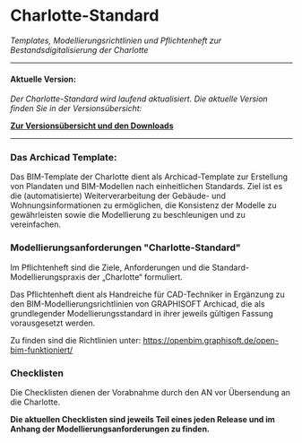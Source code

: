 # Charlotte-Standard
_Templates, Modellierungsrichtlinien und Pflichtenheft zur Bestandsdigitalisierung der Charlotte_

-------
#### Aktuelle Version:
_Der Charlotte-Standard wird laufend aktualisiert. Die aktuelle Version finden Sie in der Versionsübersicht:_

[**Zur Versionsübersicht und den Downloads**](https://github.com/chb-mort/Charlotte-Standard/releases/latest)

------

### Das Archicad Template:

Das BIM-Template der Charlotte dient als Archicad-Template zur Erstellung von Plandaten und BIM-Modellen nach einheitlichen Standards. Ziel ist es die (automatisierte) Weiterverarbeitung der Gebäude- und Wohnungsinformationen zu ermöglichen, die Konsistenz der Modelle zu gewährleisten sowie die Modellierung zu beschleunigen und zu vereinfachen.

### Modellierungsanforderungen "Charlotte-Standard"

Im Pflichtenheft sind die Ziele, Anforderungen und die Standard-Modellierungspraxis der „Charlotte“ formuliert. 

Das Pflichtenheft dient als Handreiche für CAD-Techniker in Ergänzung zu den BIM-Modellierungsrichtlinien von GRAPHISOFT Archicad, die als grundlegender Modellierungsstandard in ihrer jeweils gültigen Fassung vorausgesetzt werden.

Zu finden sind die Richtlinien unter: https://openbim.graphisoft.de/open-bim-funktioniert/

### Checklisten

Die Checklisten dienen der Vorabnahme durch den AN vor Übersendung an die Charlotte.

**Die aktuellen Checklisten sind jeweils Teil eines jeden Release und im Anhang der Modellierungsanforderungen zu finden.**
